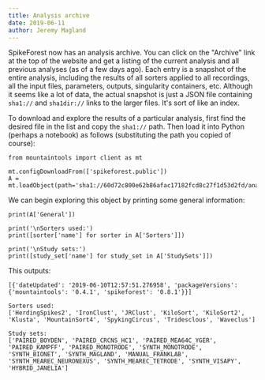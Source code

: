 ```yaml
---
title: Analysis archive
date: 2019-06-11
author: Jeremy Magland
---
```


SpikeForest now has an analysis archive. You can click on the "Archive" link at
the top of the website and get a listing of the current analysis and all
previous analyses (as of a few days ago). Each entry is a snapshot of the entire
analysis, including the results of all sorters applied to all recordings, all
the input files, parameters, outputs, singularity containers, etc. Although it
seems like a lot of data, the actual snapshot is just a JSON file containing
`sha1://` and `sha1dir://` links to the larger files. It's sort of like an
index.

To download and explore the results of a particular analysis, first find the
desired file in the list and copy the `sha1://` path. Then load it into Python
(perhaps a notebook) as follows (substituting the path you copied of course):

```
from mountaintools import client as mt

mt.configDownloadFrom(['spikeforest.public'])
A = mt.loadObject(path='sha1://60d72c800e62b86afac17182fcd8c27f1d53d2fd/analysis.json')
```

We can begin exploring this object by printing some general information:

```
print(A['General'])

print('\nSorters used:')
print([sorter['name'] for sorter in A['Sorters']])

print('\nStudy sets:')
print([study_set['name'] for study_set in A['StudySets']])
```

This outputs:

```
[{'dateUpdated': '2019-06-10T12:57:51.276958', 'packageVersions': {'mountaintools': '0.4.1', 'spikeforest': '0.8.1'}}]

Sorters used:
['HerdingSpikes2', 'IronClust', 'JRClust', 'KiloSort', 'KiloSort2', 'Klusta', 'MountainSort4', 'SpykingCircus', 'Tridesclous', 'Waveclus']

Study sets:
['PAIRED_BOYDEN', 'PAIRED_CRCNS_HC1', 'PAIRED_MEA64C_YGER', 'PAIRED_KAMPFF', 'PAIRED_MONOTRODE', 'SYNTH_MONOTRODE', 'SYNTH_BIONET', 'SYNTH_MAGLAND', 'MANUAL_FRANKLAB', 'SYNTH_MEAREC_NEURONEXUS', 'SYNTH_MEAREC_TETRODE', 'SYNTH_VISAPY', 'HYBRID_JANELIA']
```